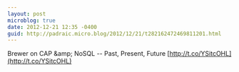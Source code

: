 ```yaml
---
layout: post
microblog: true
date: 2012-12-21 12:35 -0400
guid: http://padraic.micro.blog/2012/12/21/t282162472469811201.html
---
```

Brewer on CAP &amp;amp; NoSQL -- Past, Present, Future [http://t.co/YSitcOHL](http://t.co/YSitcOHL)
